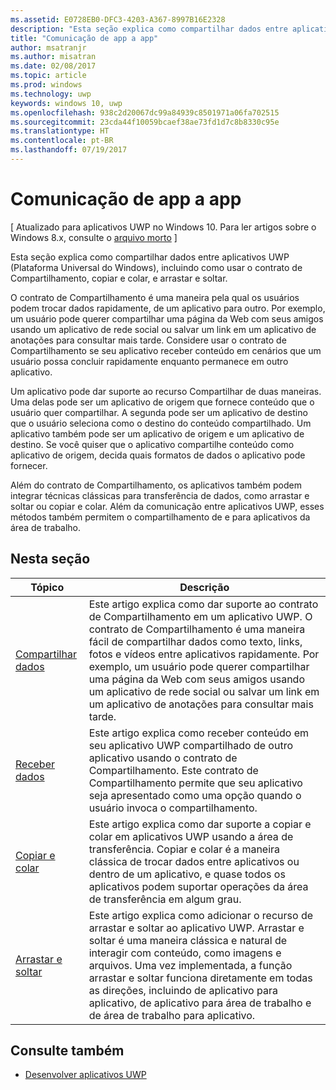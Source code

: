 ```yaml
---
ms.assetid: E0728EB0-DFC3-4203-A367-8997B16E2328
description: "Esta seção explica como compartilhar dados entre aplicativos UWP (Plataforma Universal do Windows), incluindo como usar o contrato de Compartilhamento, copiar e colar, e arrastar e soltar."
title: "Comunicação de app a app"
author: msatranjr
ms.author: misatran
ms.date: 02/08/2017
ms.topic: article
ms.prod: windows
ms.technology: uwp
keywords: windows 10, uwp
ms.openlocfilehash: 938c2d20067dc99a84939c8501971a06fa702515
ms.sourcegitcommit: 23cda44f10059bcaef38ae73fd1d7c8b8330c95e
ms.translationtype: HT
ms.contentlocale: pt-BR
ms.lasthandoff: 07/19/2017
---
```

# <a name="app-to-app-communication"></a>Comunicação de app a app

\[ Atualizado para aplicativos UWP no Windows 10. Para ler artigos sobre o Windows 8.x, consulte o [arquivo morto](http://go.microsoft.com/fwlink/p/?linkid=619132) \]

Esta seção explica como compartilhar dados entre aplicativos UWP (Plataforma Universal do Windows), incluindo como usar o contrato de Compartilhamento, copiar e colar, e arrastar e soltar.

O contrato de Compartilhamento é uma maneira pela qual os usuários podem trocar dados rapidamente, de um aplicativo para outro. Por exemplo, um usuário pode querer compartilhar uma página da Web com seus amigos usando um aplicativo de rede social ou salvar um link em um aplicativo de anotações para consultar mais tarde. Considere usar o contrato de Compartilhamento se seu aplicativo receber conteúdo em cenários que um usuário possa concluir rapidamente enquanto permanece em outro aplicativo.

Um aplicativo pode dar suporte ao recurso Compartilhar de duas maneiras. Uma delas pode ser um aplicativo de origem que fornece conteúdo que o usuário quer compartilhar. A segunda pode ser um aplicativo de destino que o usuário seleciona como o destino do conteúdo compartilhado. Um aplicativo também pode ser um aplicativo de origem e um aplicativo de destino. Se você quiser que o aplicativo compartilhe conteúdo como aplicativo de origem, decida quais formatos de dados o aplicativo pode fornecer.

Além do contrato de Compartilhamento, os aplicativos também podem integrar técnicas clássicas para transferência de dados, como arrastar e soltar ou copiar e colar. Além da comunicação entre aplicativos UWP, esses métodos também permitem o compartilhamento de e para aplicativos da área de trabalho.



## <a name="in-this-section"></a>Nesta seção

| Tópico | Descrição |
|-------|-------------|
| [Compartilhar dados](share-data.md) | Este artigo explica como dar suporte ao contrato de Compartilhamento em um aplicativo UWP. O contrato de Compartilhamento é uma maneira fácil de compartilhar dados como texto, links, fotos e vídeos entre aplicativos rapidamente. Por exemplo, um usuário pode querer compartilhar uma página da Web com seus amigos usando um aplicativo de rede social ou salvar um link em um aplicativo de anotações para consultar mais tarde. |
| [Receber dados](receive-data.md) | Este artigo explica como receber conteúdo em seu aplicativo UWP compartilhado de outro aplicativo usando o contrato de Compartilhamento. Este contrato de Compartilhamento permite que seu aplicativo seja apresentado como uma opção quando o usuário invoca o compartilhamento. |
| [Copiar e colar](copy-and-paste.md) | Este artigo explica como dar suporte a copiar e colar em aplicativos UWP usando a área de transferência. Copiar e colar é a maneira clássica de trocar dados entre aplicativos ou dentro de um aplicativo, e quase todos os aplicativos podem suportar operações da área de transferência em algum grau. |
| [Arrastar e soltar](drag-and-drop.md) | Este artigo explica como adicionar o recurso de arrastar e soltar ao aplicativo UWP. Arrastar e soltar é uma maneira clássica e natural de interagir com conteúdo, como imagens e arquivos. Uma vez implementada, a função arrastar e soltar funciona diretamente em todas as direções, incluindo de aplicativo para aplicativo, de aplicativo para área de trabalho e de área de trabalho para aplicativo. |

## <a name="see-also"></a>Consulte também
- [Desenvolver aplicativos UWP](https://developer.microsoft.com/windows/develop)
